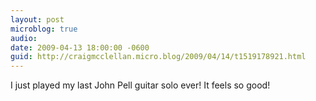 ```yaml
---
layout: post
microblog: true
audio: 
date: 2009-04-13 18:00:00 -0600
guid: http://craigmcclellan.micro.blog/2009/04/14/t1519178921.html
---
```

I just played my last John Pell guitar solo ever! It feels so good!
